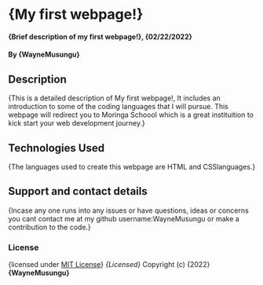 # {My first webpage!}
#### {Brief description of my first webpage!}, {02/22/2022}
#### By **{WayneMusungu}**
## Description
{This is a detailed description of My first webpage!, It includes an introduction to some of the coding languages that I will pursue. This webpage will redirect you to Moringa Schoool which is a great instituition to kick start your web development journey.}
## Technologies Used
{The languages used to create this webpage are HTML and CSSlanguages.}
## Support and contact details
{Incase any one runs into any issues or have questions, ideas or concerns you cant contact me at my github username:WayneMusungu or make a contribution to the code.}
### License
{licensed under [MIT License](LICENSE)}
*{Licensed}*
Copyright (c) {2022} **{WayneMusungu}**